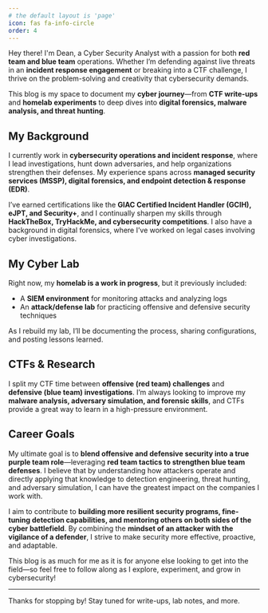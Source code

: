 ```yaml
---
# the default layout is 'page'
icon: fas fa-info-circle
order: 4
---
```



Hey there! I'm Dean, a Cyber Security Analyst with a passion for both **red team and blue team** operations. Whether I’m defending against live threats in an **incident response engagement** or breaking into a CTF challenge, I thrive on the problem-solving and creativity that cybersecurity demands.  

This blog is my space to document my **cyber journey**—from **CTF write-ups** and **homelab experiments** to deep dives into **digital forensics, malware analysis, and threat hunting**.  

## My Background  

I currently work in **cybersecurity operations and incident response**, where I lead investigations, hunt down adversaries, and help organizations strengthen their defenses. My experience spans across **managed security services (MSSP), digital forensics, and endpoint detection & response (EDR)**.  

I’ve earned certifications like the **GIAC Certified Incident Handler (GCIH), eJPT, and Security+**, and I continually sharpen my skills through **HackTheBox, TryHackMe, and cybersecurity competitions**. I also have a background in digital forensics, where I’ve worked on legal cases involving cyber investigations.  

## My Cyber Lab  

Right now, my **homelab is a work in progress**, but it previously included:  
- A **SIEM environment** for monitoring attacks and analyzing logs  
- An **attack/defense lab** for practicing offensive and defensive security techniques  

As I rebuild my lab, I’ll be documenting the process, sharing configurations, and posting lessons learned.  

## CTFs & Research  

I split my CTF time between **offensive (red team) challenges** and **defensive (blue team) investigations**. I’m always looking to improve my **malware analysis, adversary simulation, and forensic skills**, and CTFs provide a great way to learn in a high-pressure environment.  

## Career Goals  

My ultimate goal is to **blend offensive and defensive security into a true purple team role**—leveraging **red team tactics to strengthen blue team defenses**. I believe that by understanding how attackers operate and directly applying that knowledge to detection engineering, threat hunting, and adversary simulation, I can have the greatest impact on the companies I work with.  

I aim to contribute to **building more resilient security programs, fine-tuning detection capabilities, and mentoring others on both sides of the cyber battlefield**. By combining the **mindset of an attacker with the vigilance of a defender**, I strive to make security more effective, proactive, and adaptable.  

This blog is as much for me as it is for anyone else looking to get into the field—so feel free to follow along as I explore, experiment, and grow in cybersecurity!  

---

Thanks for stopping by! Stay tuned for write-ups, lab notes, and more.  
